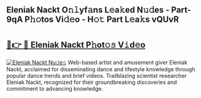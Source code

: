 ## Eleniak Nackt O𝚗𝚕yf𝚊ns L𝚎a𝚔ed N𝚞𝚍es - Part-9qA P𝚑𝚘tos Vi𝚍𝚎o - H𝚘𝚝 Part L𝚎a𝚔s vQUvR

# <h2><a href="http://kf2oi0y.oniu.top/?m=Eleniak+Nackt">🔗👉 🔴 Eleniak Nackt P𝚑ot𝚘𝚜 V𝚒d𝚎o</a></h2>

[![Eleniak Nackt Nu𝚍e𝚜](https://i.imgur.com/0qMVB7G.gif)](http://kf2oi0y.oniu.top/?m=Eleniak+Nackt)
Web-based artist and amusement giver Eleniak Nackt, acclaimed for disseminating dance and lifestyle knowledge through popular dance trends and brief videos. Trailblazing scientist researcher Eleniak Nackt, recognized for their groundbreaking discoveries and commitment to advancing knowledge.  
